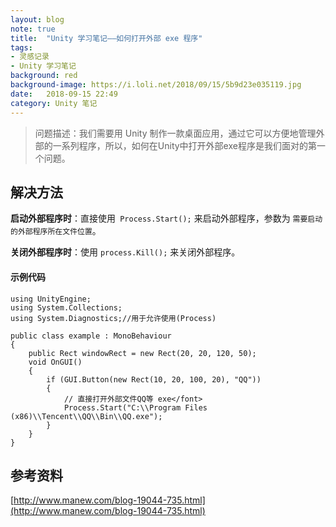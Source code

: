 ```yaml
---
layout: blog  
note: true  
title:  "Unity 学习笔记——如何打开外部 exe 程序"  
tags:  
- 灵感记录  
- Unity 学习笔记  
background: red  
background-image: https://i.loli.net/2018/09/15/5b9d23e035119.jpg
date:   2018-09-15 22:49   
category: Unity 笔记
---
```

>问题描述：我们需要用 Unity 制作一款桌面应用，通过它可以方便地管理外部的一系列程序，所以，如何在Unity中打开外部exe程序是我们面对的第一个问题。

## 解决方法

**启动外部程序时**：直接使用` Process.Start();` 来启动外部程序，参数为 `需要启动的外部程序所在文件位置`。

**关闭外部程序时**：使用 `process.Kill();` 来关闭外部程序。

#### 示例代码
```
using UnityEngine;
using System.Collections;
using System.Diagnostics;//用于允许使用(Process)

public class example : MonoBehaviour
{
    public Rect windowRect = new Rect(20, 20, 120, 50);
    void OnGUI()
    {
        if (GUI.Button(new Rect(10, 20, 100, 20), "QQ"))
        {
            // 直接打开外部文件QQ等 exe</font>
            Process.Start("C:\\Program Files (x86)\\Tencent\\QQ\\Bin\\QQ.exe");
        }
    }
}
```

## 参考资料

[http://www.manew.com/blog-19044-735.html](http://www.manew.com/blog-19044-735.html)